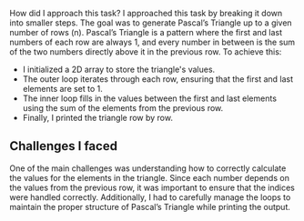 How did I approach this task?
I approached this task by breaking it down into smaller steps. The goal was to generate Pascal’s Triangle up to a given number of rows (n). 
Pascal’s Triangle is a pattern where the first and last numbers of each row are always 1, and every number in between is the sum of the two numbers
directly above it in the previous row.
To achieve this:
- I initialized a 2D array to store the triangle's values.
- The outer loop iterates through each row, ensuring that the first and last elements are set to 1.
- The inner loop fills in the values between the first and last elements using the sum of the elements from the previous row.
- Finally, I printed the triangle row by row.
## Challenges I faced
One of the main challenges was understanding how to correctly calculate the values for the elements in the triangle. 
Since each number depends on the values from the previous row, it was important to ensure that the indices were handled correctly. 
Additionally, I had to carefully manage the loops to maintain the proper structure of Pascal’s Triangle while printing the output.
